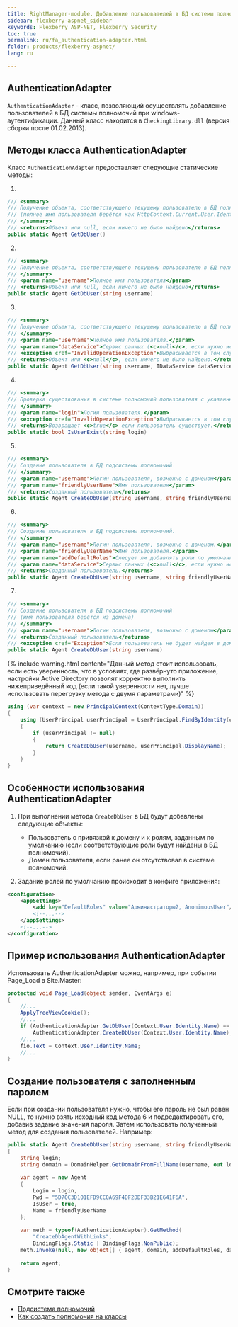 ```yaml
---
title: RightManager-module. Добавление пользователей в БД системы полномочий при windows-аутентификации
sidebar: flexberry-aspnet_sidebar
keywords: Flexberry ASP-NET, Flexberry Security
toc: true
permalink: ru/fa_authentication-adapter.html
folder: products/flexberry-aspnet/
lang: ru

---
```


## AuthenticationAdapter

`AuthenticationAdapter` - класс, позволяющий осуществлять добавление пользователей в БД системы полномочий при windows-аутентификации.
Данный класс находится в `CheckingLibrary.dll` (версия сборки после 01.02.2013).

## Методы класса AuthenticationAdapter
Класс `AuthenticationAdapter` предоставляет следующие статические методы: 

1.

```cs
/// <summary>
/// Получение объекта, соответствующего текущему пользователю в БД полномочий
/// (полное имя пользователя берётся как HttpContext.Current.User.Identity.Name)
/// </summary>
/// <returns>Объект или null, если ничего не было найдено</returns>
public static Agent GetDbUser()
```

2. 

```cs
/// <summary>
/// Получение объекта, соответствующего текущему пользователю в БД полномочий
/// </summary>
/// <param name="username">Полное имя пользователя</param>
/// <returns>Объект или null, если ничего не было найдено</returns>
public static Agent GetDbUser(string username)
```

3.

```cs 
/// <summary>
/// Получение объекта, соответствующего текущему пользователю в БД полномочий.
/// </summary>
/// <param name="username">Полное имя пользователя.</param>
/// <param name="dataService">Сервис данных (<c>null</c>, если нужно использовать стандартный).</param>
/// <exception cref="InvalidOperationException">Выбрасывается в том случае, если в системе полномочий произошла ошибка.</exception>
/// <returns>Объект или <c>null</c>, если ничего не было найдено.</returns>
public static Agent GetDbUser(string username, IDataService dataService)
```

4.

```cs
/// <summary>
/// Проверка существования в системе полномочий пользователя с указанным логином.
/// </summary>
/// <param name="login">Логин пользователя.</param>
/// <exception cref="InvalidOperationException">Выбрасывается в том случае, если в системе полномочий произошла ошибка.</exception>
/// <returns>Возвращает <c>true</c> если пользователь существует.</returns>
public static bool IsUserExist(string login)
```

5.

```cs
/// <summary>
/// Создание пользователя в БД подсистемы полномочий
/// </summary>
/// <param name="username">Логин пользователя, возможно с доменом</param>
/// <param name="friendlyUserName">Имя пользователя</param>
/// <returns>Созданный пользователь</returns>
public static Agent CreateDbUser(string username, string friendlyUserName)
```

6.

```cs
/// <summary>
/// Создание пользователя в БД подсистемы полномочий.
/// </summary>
/// <param name="username">Логин пользователя, возможно с доменом.</param>
/// <param name="friendlyUserName">Имя пользователя.</param>
/// <param name="addDefaultRoles">Следует ли добавлять роли по умолчанию для создаваемого пользователя.</param>
/// <param name="dataService">Сервис данных (<c>null</c>, если нужно использовать стандартный).</param>
/// <returns>Созданный пользователь.</returns>
public static Agent CreateDbUser(string username, string friendlyUserName, bool addDefaultRoles, IDataService dataService)
```

7.

```cs
/// <summary>
/// Создание пользователя в БД подсистемы полномочий
/// (имя пользователя берётся из домена)
/// </summary>
/// <param name="username">Логин пользователя, возможно с доменом</param>
/// <returns>Созданный пользователь</returns>
/// <exception cref="Exception">Если пользователь не будет найден в домене, произойдёт исключительная ситуация</exception>
public static Agent CreateDbUser(string username)
```

{% include warning.html content="Данный метод стоит использовать, если есть уверенность, что в условиях, где развёрнуто приложение, настройки Active Directory позволят  корректно выполнить нижеприведённый код (если такой уверенности нет, лучше использовать перегрузку метода с двумя параметрами)" %}

```cs
using (var context = new PrincipalContext(ContextType.Domain))
{
	using (UserPrincipal userPrincipal = UserPrincipal.FindByIdentity(context, username))
	{
		if (userPrincipal != null)
		{
			return CreateDbUser(username, userPrincipal.DisplayName);
		}
	}
}
```

## Особенности использования AuthenticationAdapter

1. При выполнении метода `CreateDbUser` в БД будут добавлены следующие объекты:

	+ Пользователь с привязкой к домену и к ролям, заданным по умолчанию (если соответствующие роли будут найдены в БД полномочий).
	+ Домен пользователя, если ранее он отсутствовал в системе полномочий.

2. Задание ролей по умолчанию происходит в конфиге приложения:

```xml
<configuration>
	<appSettings>
		<add key="DefaultRoles" value="Администраторы2, AnonimousUser"/>
		<!--...-->
	</appSettings>
	<!--...-->
</configuration>
```
## Пример использования AuthenticationAdapter

Использовать AuthenticationAdapter можно, например, при событии Page_Load в Site.Master:

```cs
protected void Page_Load(object sender, EventArgs e)
{
	//...
	ApplyTreeViewCookie();
	//...
	if (AuthenticationAdapter.GetDbUser(Context.User.Identity.Name) == null)
		AuthenticationAdapter.CreateDbUser(Context.User.Identity.Name);
	//...
	fio.Text = Context.User.Identity.Name;
	//...
}
```

## Создание пользователя с заполненным паролем

Если при создании пользователя нужно, чтобы его пароль не был равен NULL, то нужно взять исходный код метода 6 и подредактировать его, добавив задание значения пароля. Затем использовать полученный метод для создания пользователей. Например:

```cs
public static Agent CreateDbUser(string username, string friendlyUserName, bool addDefaultRoles, IDataService dataService)
{
    string login;
    string domain = DomainHelper.GetDomainFromFullName(username, out login);
 
    var agent = new Agent
    {
        Login = login,
        Pwd = "5D70C3D101EFD9CC0A69F4DF2DDF33B21E641F6A",
        IsUser = true,
        Name = friendlyUserName
    };
 
    var meth = typeof(AuthenticationAdapter).GetMethod(
        "CreateDbAgentWithLinks",
        BindingFlags.Static | BindingFlags.NonPublic);
    meth.Invoke(null, new object[] { agent, domain, addDefaultRoles, dataService });
 
    return agent;
}
```

## Смотрите также

* [Подсистема полномочий](efs_security.html)
* [Как создать полномочия на классы](fa_authority-to-classes.html)

